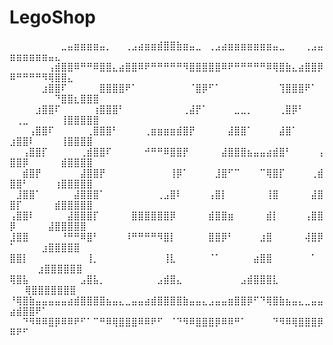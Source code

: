 # LegoShop

⠀⠀⠀⠀⠀⠀⠀⠀⣀⣤⣶⣶⣶⣶⣤⡀⠀⠀⢀⣠⣴⣶⣶⣾⣿⣿⣷⣶⣤⣀⠀⢀⣠⣴⣶⣶⣶⣶⣶⣶⣶⣤⣀⠀⠀⠀⢀⣠⣤⣶⣶⣶⣶⣶⣶⣤⣄⠀⠀⠀
⠀⠀⠀⠀⠀⠀⢠⣾⣿⣿⠿⠛⠛⠿⣿⣿⣄⣴⣿⣿⠿⠟⠛⠛⠛⠛⠛⠻⣿⣿⣿⣿⣿⠿⠟⠛⠛⠛⠛⠛⠿⢿⣿⣷⣄⣴⣿⣿⡿⠿⠛⠛⠛⠛⠻⢿⣿⣿⣄⠀
⠀⠀⠀⠀⠀⣰⣿⣿⠏⠀⠀⠀⠀⠀⣿⣿⣿⣿⠟⠁⠀⠀⠀⠀⠀⠀⠀⠀⠈⣿⡿⠋⠁⠀⠀⠀⠀⠀⠀⠀⠀⠀⢹⣿⣿⣿⠟⠁⠀⠀⠀⠀⠀⠀⠀⠀⠙⣿⣿⣆⣿⣿⣿
⠀⠀⠀⠀⣰⣿⣿⠏⠀⠀⠀⠀⠀⢰⣿⣿⣿⠃⠀⠀⠀⠀⠀⠀⠀⠀⠀⢀⣼⡟⠁⠀⠀⠀⠀⣀⣀⡀⠀⠀⠀⠀⢀⣿⡿⠃⠀⠀⠀⠀⢀⣀⠀⠀⠀⠀⠀⢸⣿⣿⣿⣿⣿⠀
⠀⠀⠀⢠⣿⣿⠏⠀⠀⠀⠀⠀⢀⣿⣿⣿⠃⠀⠀⠀⠀⢀⣶⣶⣶⣶⣾⣿⡟⠀⠀⠀⠀⠀⣼⣿⣿⠁⠀⠀⠀⠀⣼⣿⠁⠀⠀⠀⠀⣰⣿⣿⠇⠀⠀⠀⠀⢸⣿⣿⣿⣿
⠀⠀⢠⣿⣿⡏⠀⠀⠀⠀⠀⢀⣾⣿⣿⠏⠀⠀⠀⠀⠀⠚⠛⠛⠿⣿⣿⡟⠀⠀⠀⠀⠀⣼⣿⣿⣿⣦⣤⣤⣴⣾⣿⠃⠀⠀⠀⠀⢠⣿⣿⡿⠀⠀⠀⠀⠀⣾⣿⣿⣿⣿
⠀⠀⣾⣿⡟⠀⠀⠀⠀⠀⠀⣼⣿⣿⡟⠀⠀⠀⠀⠀⠀⠀⠀⠀⠀⢸⡿⠁⠀⠀⠀⠀⣸⣿⠋⠉⠀⠀⠀⠉⢿⣿⡏⠀⠀⠀⠀⢀⣾⣿⣿⠃⠀⠀⠀⠀⢰⣿⣿⣿⣿⣿
⠀⣸⣿⣿⠁⠀⠀⠀⠀⠀⣼⣿⣿⣿⠁⠀⠀⠀⠀⠀⠀⠀⠀⢀⣠⣿⠇⠀⠀⠀⠀⢠⣿⡇⠀⠀⠀⠀⠀⠀⢸⣿⠀⠀⠀⠀⠀⣼⣿⣿⡏⠀⠀⠀⠀⠀⣾⣿⣿⣿⣿⣿
⢠⣿⣿⠇⠀⠀⠀⠀⠀⣼⣿⣿⣿⡏⠀⠀⠀⠀⠀⣿⣿⣿⣿⣿⣿⡿⠀⠀⠀⠀⠀⣾⣿⣿⣶⠀⠀⠀⠀⠀⣾⡇⠀⠀⠀⠀⢠⣿⣿⡿⠀⠀⠀⠀⠀⣼⣿⣿⣿⣿⣿⠀⠀
⣸⣿⣿⠀⠀⠀⠀⠀⠘⠛⠛⠿⣿⠃⠀⠀⠀⠀⠸⠛⠛⠛⠛⠻⣿⡇⠀⠀⠀⠀⠀⣿⣿⡿⠃⠀⠀⠀⠀⣰⣿⠀⠀⠀⠀⠀⢼⣿⡿⠁⠀⠀⠀⠀⣰⣿⣿⣿⣿⣿⠀⠀
⣿⣿⡇⠀⠀⠀⠀⠀⠀⠀⠀⠀⢸⡀⠀⠀⠀⠀⠀⠀⠀⠀⠀⠀⢸⣇⠀⠀⠀⠀⠀⠈⠁⠀⠀⠀⠀⠀⣴⣿⣿⠀⠀⠀⠀⠀⠀⠁⠀⠀⠀⠀  ⠀⣰⣿⣿⣿⣿⣿⣿⠀⠀⠀
⢿⣿⣧⠀⠀⠀⠀⠀⠀⠀⠀⣠⣿⣧⡀⠀⠀⠀⠀⠀⠀⠀⠀⣠⣾⣿⣄⠀⠀⠀⠀⠀⠀⠀⠀⠀⣠⣾⣿⣿⣿⣇⠀⠀⠀⠀⠀⠀⠀⠀⠀  ⢿⣿⣿⣿⣿⣿⣿⣿
⠘⢿⣿⣷⣤⣤⣤⣤⣤⣴⣾⣿⣿⣿⣿⣦⣤⣄⣀⣤⣤⣴⣾⣿⣿⣿⣿⣷⣤⣤⣄⣠⣤⣤⣶⣿⣿⡿⠋⠙⢿⣿⣷⣦⣤⣄⣀⣤⣤⣴⣾⣿⣿⠟⠁⠀⠀⠀⠀⠀
⠀⠀⠙⠻⠿⠿⣿⡿⠿⠿⠟⠋⠁⠉⠛⠿⢿⣿⣿⣿⠿⠿⠟⠋⠀⠈⠙⠻⠿⣿⣿⣿⡿⠿⠿⠛⠁⠀⠀⠀⠀⠙⠻⠿⢿⣿⣿⣿⡿⠿⠟⠋⠀⠀⠀⠀⠀⠀⠀⠀
